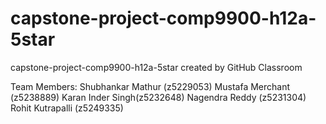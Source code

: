 # capstone-project-comp9900-h12a-5star
capstone-project-comp9900-h12a-5star created by GitHub Classroom

Team Members:
Shubhankar Mathur (z5229053)
Mustafa Merchant (z5238889)
Karan Inder Singh(z5232648)
Nagendra Reddy (z5231304)
Rohit Kutrapalli (z5249335)

